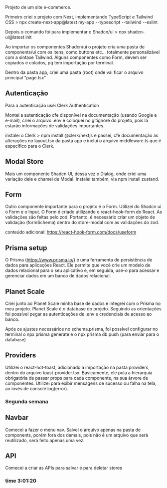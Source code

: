 Projeto de um site e-commerce.

Primeiro criei o projeto com Next, implementando TypeScript e Tailwind CSS >
 npx create-next-app@latest my-app --typescript --tailwind --eslint

Depois o comando foi para implementar o Shadcn/ui > 
npx shadcn-ui@latest init

Ao importar os componentes Shadcn/ui o projeto cria uma pasta de components/ui com os itens, como buttons etc... totalmente personalizável com a sintaxe Tailwind. Alguns componentes como Form, devem ser copiados e colados, pq tem importação por terminal.

Dentro da pasta app, criei uma pasta (root) onde vai ficar o arquivo principal "page.tsx"

## Autenticação

Para a autenticação usei Clerk Authentication

Montei a autenticação cfe disponível na documentação (usando Google e e-mail), criei o arquivo .env e coloquei no gitignore do projeto, pois lá estarão informações de validações importantes.

instalei o Clerk > npm install @clerk/nextjs e passei, cfe documentação as alterações no layout.tsx da pasta app e inclui o arquivo middleware.ts que é específico para o Clerk.

## Modal Store

Mais um componente Shadcn UI, dessa vez o Dialog, onde criei uma variação dele e chamei de Modal.
Instalei também, via npm install zustand.

## Form

Outro componente importante para o projeto é o Form. Utilizei do Shadcn ui o Form e o Input. 
O Form é criado utilizando o react-hook-form do React.
As validações são feitas pelo zod. Portanto, é necessário criar um objeto de validação (formSchema) dentro do store-modal com as validações do zod.

conteúdo adicional: https://react-hook-form.com/docs/useform 

## Prisma setup

O Prisma (https://www.prisma.io/) é uma ferramenta de persistência de dados para aplicações React. Ele permite que você crie um modelo de dados relacional para o seu aplicativo e, em seguida, use-o para acessar e gerenciar dados em um banco de dados relacional.

## Planet Scale

Criei junto ao Planet Scale minha base de dados e integrei com o Prisma no meu projeto. Planet Scale é o database do projeto. Seguindo as orientações foi possível pegar as autenticações de .env e credenciais de acesso ao banco.

Após os ajustes necessários no schema.prisma, foi possível configurar no terminal o npx prisma generate e o npx prisma db push (para enviar para o database)

## Providers

Utilizei o react-hot-toast, adicionado a importação na pasta providers, dentro do arquivo toast-provider.tsx. 
Basicamente, ele pula a hierarquia obrigatória de passar props para cada componente, na sua árvore de componentes.
Utilizei para exibir mensagens de sucesso ou falha na tela, ao invés de console.log(error).

### Segunda semana

## Navbar

Comecei a fazer o menu nav. Salvei o arquivo apenas na pasta de components, porém fora dos demais, pois não é um arquivo que será reutilizado, será feito apenas uma vez.

## API 
Comecei a criar as APIs para salvar e para deletar stores

### time 3:01:20 